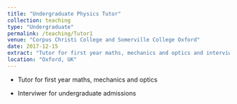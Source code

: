 ```yaml
---
title: "Undergraduate Physics Tutor"
collection: teaching
type: "Undergraduate"
permalink: /teaching/Tutor1
venue: "Corpus Christi College and Somerville College Oxford"
date: 2017-12-15
extract: "Tutor for first year maths, mechanics and optics and interviwer for undergraduate admissions"
location: "Oxford, UK"
---
```


* Tutor for first year maths, mechanics and optics

* Interviwer for undergraduate admissions
